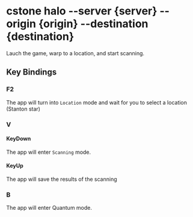 # cstone halo --server {server} --origin {origin} --destination {destination}

Lauch the game, warp to a location, and start scanning.

## Key Bindings

### F2

The app will turn into `Location` mode and wait for you to select a location (Stanton star)

### V

#### KeyDown

The app will enter `Scanning` mode.

#### KeyUp

The app will save the results of the scanning

### B

The app will enter Quantum mode.